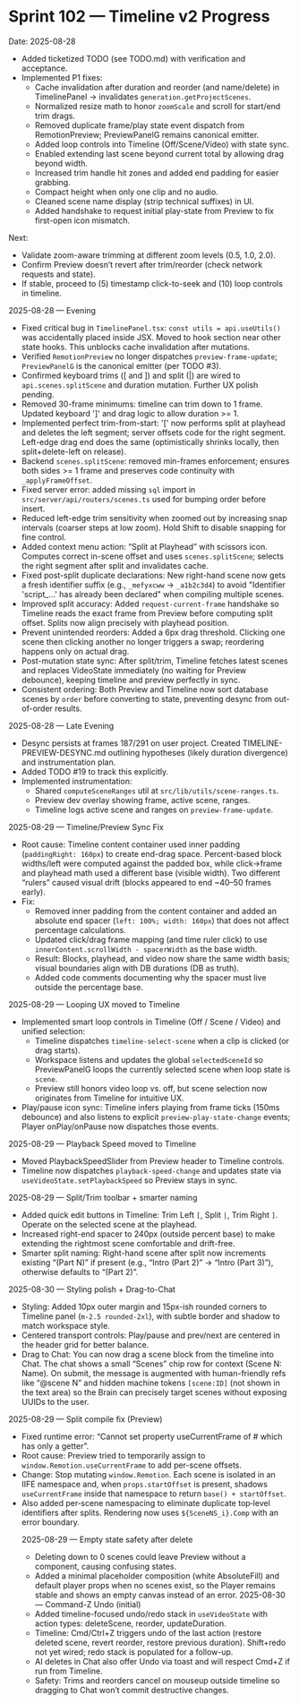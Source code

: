 # Sprint 102 — Timeline v2 Progress

Date: 2025-08-28

- Added ticketized TODO (see TODO.md) with verification and acceptance.
- Implemented P1 fixes:
  - Cache invalidation after duration and reorder (and name/delete) in TimelinePanel → invalidates `generation.getProjectScenes`.
  - Normalized resize math to honor `zoomScale` and scroll for start/end trim drags.
  - Removed duplicate frame/play state event dispatch from RemotionPreview; PreviewPanelG remains canonical emitter.
  - Added loop controls into Timeline (Off/Scene/Video) with state sync.
  - Enabled extending last scene beyond current total by allowing drag beyond width.
  - Increased trim handle hit zones and added end padding for easier grabbing.
  - Compact height when only one clip and no audio.
  - Cleaned scene name display (strip technical suffixes) in UI.
  - Added handshake to request initial play-state from Preview to fix first-open icon mismatch.

Next:
- Validate zoom-aware trimming at different zoom levels (0.5, 1.0, 2.0).
- Confirm Preview doesn’t revert after trim/reorder (check network requests and state).
- If stable, proceed to (5) timestamp click-to-seek and (10) loop controls in timeline.

2025-08-28 — Evening
- Fixed critical bug in `TimelinePanel.tsx`: `const utils = api.useUtils()` was accidentally placed inside JSX. Moved to hook section near other state hooks. This unblocks cache invalidation after mutations.
- Verified `RemotionPreview` no longer dispatches `preview-frame-update`; `PreviewPanelG` is the canonical emitter (per TODO #3).
- Confirmed keyboard trims ([ and ]) and split (|) are wired to `api.scenes.splitScene` and duration mutation. Further UX polish pending.
- Removed 30-frame minimums: timeline can trim down to 1 frame. Updated keyboard ']' and drag logic to allow duration >= 1.
- Implemented perfect trim-from-start: '[' now performs split at playhead and deletes the left segment; server offsets code for the right segment. Left-edge drag end does the same (optimistically shrinks locally, then split+delete-left on release). 
- Backend `scenes.splitScene`: removed min-frames enforcement; ensures both sides >= 1 frame and preserves code continuity with `_applyFrameOffset`.
 - Fixed server error: added missing `sql` import in `src/server/api/routers/scenes.ts` used for bumping order before insert.
- Reduced left-edge trim sensitivity when zoomed out by increasing snap intervals (coarser steps at low zoom). Hold Shift to disable snapping for fine control.
- Added context menu action: “Split at Playhead” with scissors icon. Computes correct in-scene offset and uses `scenes.splitScene`; selects the right segment after split and invalidates cache.
- Fixed post-split duplicate declarations: New right-hand scene now gets a fresh identifier suffix (e.g., `_mefyxcww` → `_a1b2c3d4`) to avoid "Identifier 'script_...' has already been declared" when compiling multiple scenes.
- Improved split accuracy: Added `request-current-frame` handshake so Timeline reads the exact frame from Preview before computing split offset. Splits now align precisely with playhead position.
 - Prevent unintended reorders: Added a 6px drag threshold. Clicking one scene then clicking another no longer triggers a swap; reordering happens only on actual drag.
- Post-mutation state sync: After split/trim, Timeline fetches latest scenes and replaces VideoState immediately (no waiting for Preview debounce), keeping timeline and preview perfectly in sync.
- Consistent ordering: Both Preview and Timeline now sort database scenes by `order` before converting to state, preventing desync from out-of-order results.

2025-08-28 — Late Evening
- Desync persists at frames 187/291 on user project. Created TIMELINE-PREVIEW-DESYNC.md outlining hypotheses (likely duration divergence) and instrumentation plan.
- Added TODO #19 to track this explicitly.
- Implemented instrumentation:
  - Shared `computeSceneRanges` util at `src/lib/utils/scene-ranges.ts`.
  - Preview dev overlay showing frame, active scene, ranges.
  - Timeline logs active scene and ranges on `preview-frame-update`.

2025-08-29 — Timeline/Preview Sync Fix
- Root cause: Timeline content container used inner padding (`paddingRight: 160px`) to create end-drag space. Percent-based block widths/left were computed against the padded box, while click→frame and playhead math used a different base (visible width). Two different “rulers” caused visual drift (blocks appeared to end ~40–50 frames early).
- Fix:
  - Removed inner padding from the content container and added an absolute end spacer (`left: 100%; width: 160px`) that does not affect percentage calculations.
  - Updated click/drag frame mapping (and time ruler click) to use `innerContent.scrollWidth - spacerWidth` as the base width.
  - Result: Blocks, playhead, and video now share the same width basis; visual boundaries align with DB durations (DB as truth).
  - Added code comments documenting why the spacer must live outside the percentage base.

2025-08-29 — Looping UX moved to Timeline
- Implemented smart loop controls in Timeline (Off / Scene / Video) and unified selection:
  - Timeline dispatches `timeline-select-scene` when a clip is clicked (or drag starts).
  - Workspace listens and updates the global `selectedSceneId` so PreviewPanelG loops the currently selected scene when loop state is `scene`.
  - Preview still honors video loop vs. off, but scene selection now originates from Timeline for intuitive UX.
- Play/pause icon sync: Timeline infers playing from frame ticks (150ms debounce) and also listens to explicit `preview-play-state-change` events; Player onPlay/onPause now dispatches those events.

2025-08-29 — Playback Speed moved to Timeline
- Moved PlaybackSpeedSlider from Preview header to Timeline controls.
- Timeline now dispatches `playback-speed-change` and updates state via `useVideoState.setPlaybackSpeed` so Preview stays in sync.

2025-08-29 — Split/Trim toolbar + smarter naming
- Added quick edit buttons in Timeline: Trim Left `[`, Split `|`, Trim Right `]`. Operate on the selected scene at the playhead.
- Increased right-end spacer to 240px (outside percent base) to make extending the rightmost scene comfortable and drift-free.
- Smarter split naming: Right-hand scene after split now increments existing “(Part N)” if present (e.g., “Intro (Part 2)” → “Intro (Part 3)”), otherwise defaults to “(Part 2)”.

2025-08-30 — Styling polish + Drag-to-Chat
- Styling: Added 10px outer margin and 15px-ish rounded corners to Timeline panel (`m-2.5 rounded-2xl`), with subtle border and shadow to match workspace style.
- Centered transport controls: Play/pause and prev/next are centered in the header grid for better balance.
- Drag to Chat: You can now drag a scene block from the timeline into Chat. The chat shows a small “Scenes” chip row for context (Scene N: Name). On submit, the message is augmented with human-friendly refs like “@scene N” and hidden machine tokens `[scene:ID]` (not shown in the text area) so the Brain can precisely target scenes without exposing UUIDs to the user.

2025-08-29 — Split compile fix (Preview)
- Fixed runtime error: “Cannot set property useCurrentFrame of #<Object> which has only a getter”.
- Root cause: Preview tried to temporarily assign to `window.Remotion.useCurrentFrame` to add per-scene offsets.
- Change: Stop mutating `window.Remotion`. Each scene is isolated in an IIFE namespace and, when `props.startOffset` is present, shadows `useCurrentFrame` inside that namespace to return `base() + startOffset`.
- Also added per‑scene namespacing to eliminate duplicate top‑level identifiers after splits. Rendering now uses `${SceneNS_i}.Comp` with an error boundary.

2025-08-29 — Empty state safety after delete
- Deleting down to 0 scenes could leave Preview without a component, causing confusing states.
- Added a minimal placeholder composition (white AbsoluteFill) and default player props when no scenes exist, so the Player remains stable and shows an empty canvas instead of an error.
2025-08-30 — Command-Z Undo (initial)
- Added timeline-focused undo/redo stack in `useVideoState` with action types: deleteScene, reorder, updateDuration.
- Timeline: Cmd/Ctrl+Z triggers undo of the last action (restore deleted scene, revert reorder, restore previous duration). Shift+redo not yet wired; redo stack is populated for a follow-up.
- AI deletes in Chat also offer Undo via toast and will respect Cmd+Z if run from Timeline.
- Safety: Trims and reorders cancel on mouseup outside timeline so dragging to Chat won’t commit destructive changes.
